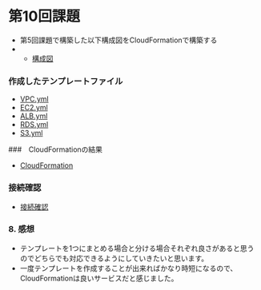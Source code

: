 # 第10回課題
- 第5回課題で構築した以下構成図をCloudFormationで構築する
- - [構成図](image/lecture10/picture1.png)

###  作成したテンプレートファイル
- [VPC.yml](image/lecture10/VPC.yml)
- [EC2.yml](image/lecture10/EC2.yml)
- [ALB.yml](image/lecture10/ALB.yml)
- [RDS.yml](image/lecture10/RDS.yml)
- [S3.yml](image/lecture10/S3.yml)
  
###　CloudFormationの結果
- [CloudFormation](image/lecture10/picture3.png)

  
###  接続確認
- [接続確認](image/lecture10/picture2.png)
  
### 8. 感想
- テンプレートを1つにまとめる場合と分ける場合それぞれ良さがあると思うのでどちらでも対応できるようにしていきたいと思います。
- 一度テンプレートを作成することが出来ればかなり時短になるので、CloudFormationは良いサービスだと感じました。